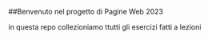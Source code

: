 ##Benvenuto nel progetto di Pagine Web 2023

in questa repo collezioniamo ttutti gli esercizi fatti a lezioni